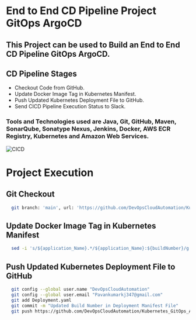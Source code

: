 # End to End CD Pipeline Project GitOps ArgoCD

## This Project can be used to Build an End to End CD Pipeline GitOps ArgoCD.

## CD Pipeline Stages

- Checkout Code from GitHub.
- Update Docker Image Tag in Kubernetes Manifest.
- Push Updated Kubernetes Deployment File to GitHub.
- Send CICD Pipeline Execution Status to Slack.

### Tools and Technologies used are Java, Git, GitHub, Maven, SonarQube, Sonatype Nexus, Jenkins, Docker, AWS ECR Registry, Kubernetes and Amazon Web Services.

![CICD](https://github.com/DevOpsCloudAutomation/TestRepository/assets/123757746/e0380bd0-f586-4e1e-b341-11b78fe9f8d1)
  
# Project Execution
## Git Checkout
```bash
  git branch: 'main', url: 'https://github.com/DevOpsCloudAutomation/Kubernetes_GitOps_ArgoCD.git'
```

## Update Docker Image Tag in Kubernetes Manifest
```bash
  sed -i 's/${application_Name}.*/${application_Name}:${buildNumber}/g' Deployment.yaml
```

## Push Updated Kubernetes Deployment File to GitHub
```bash
  git config --global user.name "DevOpsCloudAutomation"
  git config --global user.email "Pavankumarkj347@gmail.com"
  git add Deployment.yaml
  git commit -m "Updated Build Number in Deployment Manifest File"
  git push https://github.com/DevOpsCloudAutomation/Kubernetes_GitOps_ArgoCD main
```